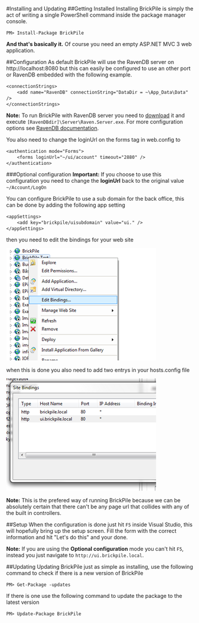 ﻿#Installing and Updating
##Getting Installed
Installing BrickPile is simply the act of writing a single PowerShell command inside the package manager console.

	PM> Install-Package BrickPile

**And that's basically it.** Of course you need an empty ASP.NET MVC 3 web application.

##Configuration
As default BrickPile will use the RavenDB server on http://localhost:8080 but this can easily be configured to use an other port or RavenDB embedded with the following example.

	<connectionStrings>
		<add name="RavenDB" connectionString="DataDir = ~\App_Data\Data" />
	</connectionStrings>

**Note:** To run BrickPile with RavenDB server you need to [download](http://ravendb.net/download) it and execute `[RavenDBdir]\Server\Raven.Server.exe`. For more configuration options see [RavenDB documentation](http://ravendb.net/documentation).

You also need to change the loginUrl on the forms tag in web.config to

	<authentication mode="Forms">
		<forms loginUrl="~/ui/account" timeout="2880" />
	</authentication>

###Optional configuration
**Important:** If you choose to use this configuration you need to change the **loginUrl** back to the original value `~/Account/LogOn`

You can configure BrickPile to use a sub domain for the back office, this can be done by adding the following app setting

	<appSettings>
		<add key="brickpile/uisubdomain" value="ui." />
	</appSettings>

then you need to edit the bindings for your web site

![Edit bindings](images/edit-bindings.png)

when this is done you also need to add two entrys in your hosts.config file

![Edit hosts.config](images/add-bindings.png)

**Note:** This is the prefered way of running BrickPile because we can be absolutely certain that there can't be any page url that collides with any of the built in controllers.

##Setup
When the configuration is done just hit `F5` inside Visual Studio, this will hopefully bring up the setup screen.
Fill the form with the correct information and hit "Let's do this" and your done.

**Note:** If you are using the **Optional configuration** mode you can't hit `F5`, instead you just navigate to `http://ui.brickpile.local`. 

##Updating
Updating BrickPile just as simple as installing, use the following command to check if there is a new version of BrickPile

	PM> Get-Package -updates

If there is one use the following command to update the package to the latest version

	PM> Update-Package BrickPile